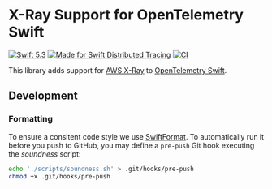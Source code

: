 # X-Ray Support for OpenTelemetry Swift

[![Swift 5.3](https://img.shields.io/badge/Swift-5.3-%23f05137)](https://swift.org)
[![Made for Swift Distributed Tracing](https://img.shields.io/badge/Made%20for-Swift%20Distributed%20Tracing-%23f05137)](https://github.com/apple/swift-distributed-tracing)
[![CI](https://github.com/slashmo/opentelemetry-swift-xray/actions/workflows/ci.yaml/badge.svg)](https://github.com/slashmo/opentelemetry-swift-xray/actions/workflows/ci.yaml)

This library adds support for [AWS X-Ray](https://aws.amazon.com/xray/) to [OpenTelemetry Swift](https://github.com/slashmo/opentelemetry-swift).

## Development

### Formatting

To ensure a consitent code style we use [SwiftFormat](https://github.com/nicklockwood/SwiftFormat).
To automatically run it before you push to GitHub, you may define a `pre-push` Git hook executing
the *soundness* script:

```sh
echo './scripts/soundness.sh' > .git/hooks/pre-push
chmod +x .git/hooks/pre-push
```

